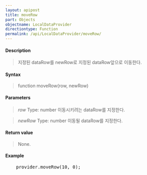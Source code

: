 ```yaml
---
layout: apipost
title: moveRow
part: Objects
objectname: LocalDataProvider
directiontype: Function
permalink: /api/LocalDataProvider/moveRow/
---
```



#### Description

> 지정된 dataRow를 newRow로 지정된 dataRow앞으로 이동한다.
> 

#### Syntax

> function moveRow(row, newRow)

#### Parameters

> *row*
> Type: number
> 이동시키려는 dataRow를 지정한다.

> *newRow*
> Type: number
> 이동될 dataRow를 지정한다.

#### Return value

> None.

#### Example

<pre class="prettyprint">
    provider.moveRow(10, 0);
</pre>

